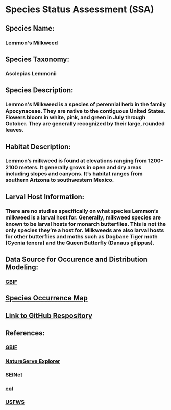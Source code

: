 # **Species Status Assessment (SSA)**  


## Species Name:
### Lemmon's Milkweed  


## Species Taxonomy:
### Asclepias Lemmonii  


## Species Description:
### Lemmon's Milkweed is a species of perennial herb in the family Apocynaceae. They are native to the contiguous United States. Flowers bloom in white, pink, and green in July through October. They are generally recognized by their large, rounded leaves.  


## Habitat Description:
### Lemmon’s milkweed is found at elevations ranging from 1200-2100 meters. It generally grows in open and dry areas including slopes and canyons. It’s habitat ranges from southern Arizona to southwestern Mexico.  


## Larval Host Information:
### There are no studies specifically on what species Lemmon’s milkweed is a larval host for. Generally, milkweed species are known to be larval hosts for monarch butterflies. This is not the only species they’re a host for. Milkweeds are also larval hosts for other butterflies and moths such as Dogbane Tiger moth (Cycnia tenera) and the Queen Butterfly (Danaus gilippus).  


## Data Source for Occurence and Distribution Modeling:
### [GBIF](https://www.gbif.org/species/3170287)  


## [Species Occurrence Map](https://github.com/BiodiversityDataScienceCorp/lemmonheads-mapping/blob/main/output/Assignment5_LemmonHeads.jpg)  


## [Link to GitHub Respository](https://github.com/BiodiversityDataScienceCorp/lemmonheads-mapping)  


## References:
### [GBIF](https://www.gbif.org/species/3170287)
### [NatureServe Explorer](https://explorer.natureserve.org/Taxon/ELEMENT_GLOBAL.2.131047/Asclepias_lemmonii)
### [SEINet](https://swbiodiversity.org/seinet/taxa/index.php?taxon=3763)
### [eol](https://eol.org/pages/586616)
### [USFWS](https://www.fws.gov/southwest/es/Documents/R2ES/Pollinators/8-Milkweeds_Handbook_XerSoc_June2014.pdf)
